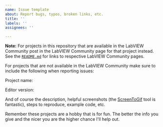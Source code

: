 ```yaml
---
name: Issue template
about: Report bugs, typos, broken links, etc.
title: ''
labels: ''
assignees: ''

---
```


**Note:** For projects in this repository that are available in the LabVIEW Community post in the LabVIEW Community page for that project instead.
See the [`README.md`](https://github.com/rajsite/webvi-experiments) for links to respective LabVIEW Community pages.

For projects that are not available in the LabVIEW Community make sure to include the following when reporting issues:

Project name:

Editor version:

And of course the description, helpful screenshots (the [ScreenToGif](https://www.screentogif.com/) tool is fantastic), steps to reproduce, example code, etc.

Remember these projects are a hobby that is for fun. The better the info you give and the nicer you are the higher chance I'll help out.
